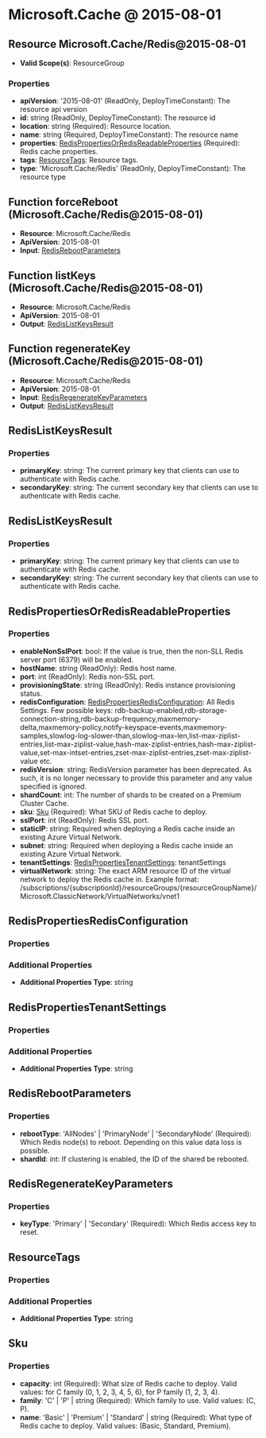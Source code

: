 # Microsoft.Cache @ 2015-08-01

## Resource Microsoft.Cache/Redis@2015-08-01
* **Valid Scope(s)**: ResourceGroup
### Properties
* **apiVersion**: '2015-08-01' (ReadOnly, DeployTimeConstant): The resource api version
* **id**: string (ReadOnly, DeployTimeConstant): The resource id
* **location**: string (Required): Resource location.
* **name**: string (Required, DeployTimeConstant): The resource name
* **properties**: [RedisPropertiesOrRedisReadableProperties](#redispropertiesorredisreadableproperties) (Required): Redis cache properties.
* **tags**: [ResourceTags](#resourcetags): Resource tags.
* **type**: 'Microsoft.Cache/Redis' (ReadOnly, DeployTimeConstant): The resource type

## Function forceReboot (Microsoft.Cache/Redis@2015-08-01)
* **Resource**: Microsoft.Cache/Redis
* **ApiVersion**: 2015-08-01
* **Input**: [RedisRebootParameters](#redisrebootparameters)

## Function listKeys (Microsoft.Cache/Redis@2015-08-01)
* **Resource**: Microsoft.Cache/Redis
* **ApiVersion**: 2015-08-01
* **Output**: [RedisListKeysResult](#redislistkeysresult)

## Function regenerateKey (Microsoft.Cache/Redis@2015-08-01)
* **Resource**: Microsoft.Cache/Redis
* **ApiVersion**: 2015-08-01
* **Input**: [RedisRegenerateKeyParameters](#redisregeneratekeyparameters)
* **Output**: [RedisListKeysResult](#redislistkeysresult)

## RedisListKeysResult
### Properties
* **primaryKey**: string: The current primary key that clients can use to authenticate with Redis cache.
* **secondaryKey**: string: The current secondary key that clients can use to authenticate with Redis cache.

## RedisListKeysResult
### Properties
* **primaryKey**: string: The current primary key that clients can use to authenticate with Redis cache.
* **secondaryKey**: string: The current secondary key that clients can use to authenticate with Redis cache.

## RedisPropertiesOrRedisReadableProperties
### Properties
* **enableNonSslPort**: bool: If the value is true, then the non-SLL Redis server port (6379) will be enabled.
* **hostName**: string (ReadOnly): Redis host name.
* **port**: int (ReadOnly): Redis non-SSL port.
* **provisioningState**: string (ReadOnly): Redis instance provisioning status.
* **redisConfiguration**: [RedisPropertiesRedisConfiguration](#redispropertiesredisconfiguration): All Redis Settings. Few possible keys: rdb-backup-enabled,rdb-storage-connection-string,rdb-backup-frequency,maxmemory-delta,maxmemory-policy,notify-keyspace-events,maxmemory-samples,slowlog-log-slower-than,slowlog-max-len,list-max-ziplist-entries,list-max-ziplist-value,hash-max-ziplist-entries,hash-max-ziplist-value,set-max-intset-entries,zset-max-ziplist-entries,zset-max-ziplist-value etc.
* **redisVersion**: string: RedisVersion parameter has been deprecated. As such, it is no longer necessary to provide this parameter and any value specified is ignored.
* **shardCount**: int: The number of shards to be created on a Premium Cluster Cache.
* **sku**: [Sku](#sku) (Required): What SKU of Redis cache to deploy.
* **sslPort**: int (ReadOnly): Redis SSL port.
* **staticIP**: string: Required when deploying a Redis cache inside an existing Azure Virtual Network.
* **subnet**: string: Required when deploying a Redis cache inside an existing Azure Virtual Network.
* **tenantSettings**: [RedisPropertiesTenantSettings](#redispropertiestenantsettings): tenantSettings
* **virtualNetwork**: string: The exact ARM resource ID of the virtual network to deploy the Redis cache in. Example format: /subscriptions/{subscriptionId}/resourceGroups/{resourceGroupName}/Microsoft.ClassicNetwork/VirtualNetworks/vnet1

## RedisPropertiesRedisConfiguration
### Properties
### Additional Properties
* **Additional Properties Type**: string

## RedisPropertiesTenantSettings
### Properties
### Additional Properties
* **Additional Properties Type**: string

## RedisRebootParameters
### Properties
* **rebootType**: 'AllNodes' | 'PrimaryNode' | 'SecondaryNode' (Required): Which Redis node(s) to reboot. Depending on this value data loss is possible.
* **shardId**: int: If clustering is enabled, the ID of the shared be rebooted.

## RedisRegenerateKeyParameters
### Properties
* **keyType**: 'Primary' | 'Secondary' (Required): Which Redis access key to reset.

## ResourceTags
### Properties
### Additional Properties
* **Additional Properties Type**: string

## Sku
### Properties
* **capacity**: int (Required): What size of Redis cache to deploy. Valid values: for C family (0, 1, 2, 3, 4, 5, 6), for P family (1, 2, 3, 4).
* **family**: 'C' | 'P' | string (Required): Which family to use. Valid values: (C, P).
* **name**: 'Basic' | 'Premium' | 'Standard' | string (Required): What type of Redis cache to deploy. Valid values: (Basic, Standard, Premium).

